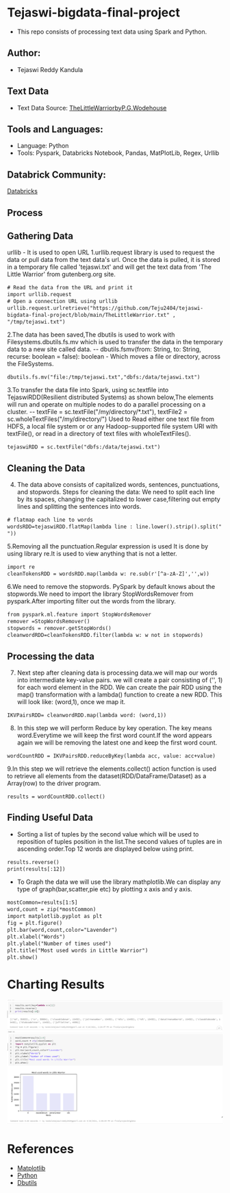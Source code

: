 # Tejaswi-bigdata-final-project
- This repo consists of processing text data using Spark and Python.

## Author:
- Tejaswi Reddy Kandula 

## Text Data
- Text Data Source: [TheLittleWarriorbyP.G.Wodehouse](https://www.gutenberg.org/files/6837/6837-0.txt)

## Tools and Languages:
- Language: Python
- Tools: Pyspark, Databricks Notebook, Pandas, MatPlotLib, Regex, Urllib

## Databrick Community:
[Databricks](https://community.cloud.databricks.com/?o=738325624314186#notebook/123542383545008/command/900976778029719)

## Process
## Gathering Data
urllib - It is used to open URL
1.urllib.request library is used to request the data or pull data from the text data's url. Once the data is pulled, it is stored in a temporary file called 'tejaswi.txt' and will get the text data from 'The Little Warrior' from gutenberg.org site.
```
# Read the data from the URL and print it
import urllib.request
# Open a connection URL using urllib
urllib.request.urlretrieve("https://github.com/Teju2404/tejaswi-bigdata-final-project/blob/main/TheLittleWarrior.txt" , "/tmp/tejaswi.txt")
```
2.The data has been saved,The dbutils is used to work with Filesystems.dbutils.fs.mv which is used to transfer the data in the temporary data to a new site called data.
-- dbutils.fsmv(from: String, to: String, recurse: boolean = false): boolean - Which moves a file or directory, across the FileSystems.
```
dbutils.fs.mv("file:/tmp/tejaswi.txt","dbfs:/data/tejaswi.txt")
```
3.To transfer the data file into Spark, using sc.textfile into TejaswiRDD(Resilient distributed Systems) as shown below,The elements will run and operate on multiple nodes to do a parallel processing on a cluster.
--  textFile = sc.textFile("/my/directory/*.txt"),
    textFile2 = sc.wholeTextFiles("/my/directory/")
Used to Read either one text file from HDFS, a local file system or or any Hadoop-supported file system URI with textFile(), or read in a directory of text files with      wholeTextFiles().
```
tejaswiRDD = sc.textFile("dbfs:/data/tejaswi.txt")
```
## Cleaning the Data

4. The data above consists of capitalized words, sentences, punctuations, and stopwords.
Steps for cleaning the data:
We need to split each line by its spaces, changing the capitalized to lower case,filtering out empty lines and splitting the sentences into words.
```
# flatmap each line to words
wordsRDD=tejaswiRDD.flatMap(lambda line : line.lower().strip().split(" "))
```
5.Removing all the punctuation.Regular expression is used It is done by using library re.It is used to view anything that is not a letter.
```
import re
cleanTokensRDD = wordsRDD.map(lambda w: re.sub(r'[^a-zA-Z]','',w))
```
6.We need to remove the stopwords. PySpark by default knows about the stopwords.We need to import the library StopWordsRemover from pyspark.After importing filter out the words from the library.
```
from pyspark.ml.feature import StopWordsRemover
remover =StopWordsRemover()
stopwords = remover.getStopWords()
cleanwordRDD=cleanTokensRDD.filter(lambda w: w not in stopwords)
```
## Processing the data

7. Next step after cleaning data is processing data.we will map our words into intermediate key-value pairs. we will create a pair consisting of ('<word>', 1) for each word element in the RDD. We can create the pair RDD using the map() transformation with a lambda() function to create a new RDD.
This will look like: (word,1), once we map it.

```
IKVPairsRDD= cleanwordRDD.map(lambda word: (word,1))
```
8. In this step we will perform Reduce by key operation. The key means word.Everytime we will keep the first word count.If the word appears again we will be removing the latest one and keep the first word count.
```
wordCountRDD = IKVPairsRDD.reduceByKey(lambda acc, value: acc+value)
```
9.In this step we will retrieve the elements.collect() action function is used to retrieve all elements from the dataset(RDD/DataFrame/Dataset) as a Array(row) to the driver program.
```
results = wordCountRDD.collect()
```
## Finding Useful Data
- Sorting a list of tuples by the second value which will be used to reposition of tuples position in the list.The second values of tuples are in ascending order.Top 12 words are displayed below using print.

```results.sort(key=lambda x:x[1])
results.reverse()
print(results[:12])
```
- To Graph the data we will use the library mathplotlib.We can display any type of graph(bar,scatter,pie etc) by plotting x axis and y axis.
```
mostCommon=results[1:5]
word,count = zip(*mostCommon)
import matplotlib.pyplot as plt
fig = plt.figure()
plt.bar(word,count,color="Lavender")
plt.xlabel("Words")
plt.ylabel("Number of times used")
plt.title("Most used words in Little Warrior")
plt.show()
```
# Charting Results
![Sorting](https://github.com/Teju2404/tejaswi-bigdata-final-project/blob/main/sort.PNG)
![Results](https://github.com/Teju2404/tejaswi-bigdata-final-project/blob/main/results.PNG)

# References
- [Matplotlib](https://dzone.com/articles/types-of-matplotlib-in-python)
- [Python](https://www.analyticsvidhya.com/blog/2020/02/beginner-guide-matplotlib-data-visualization-exploration-python/)
- [Dbutils](https://docs.microsoft.com/en-us/azure/databricks/dev-tools/databricks-utils)
